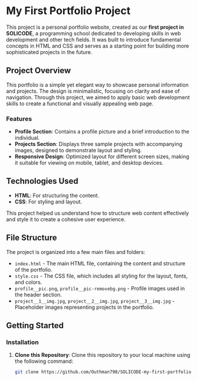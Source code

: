 # My First Portfolio Project

This project is a personal portfolio website, created as our **first project in SOLICODE**, a programming school dedicated to developing skills in web development and other tech fields. It was built to introduce fundamental concepts in HTML and CSS and serves as a starting point for building more sophisticated projects in the future.

## Project Overview

This portfolio is a simple yet elegant way to showcase personal information and projects. The design is minimalistic, focusing on clarity and ease of navigation. Through this project, we aimed to apply basic web development skills to create a functional and visually appealing web page.

### Features

- **Profile Section**: Contains a profile picture and a brief introduction to the individual.
- **Projects Section**: Displays three sample projects with accompanying images, designed to demonstrate layout and styling.
- **Responsive Design**: Optimized layout for different screen sizes, making it suitable for viewing on mobile, tablet, and desktop devices.

## Technologies Used

- **HTML**: For structuring the content.
- **CSS**: For styling and layout.

This project helped us understand how to structure web content effectively and style it to create a cohesive user experience.

## File Structure

The project is organized into a few main files and folders:

- `index.html` - The main HTML file, containing the content and structure of the portfolio.
- `style.css` - The CSS file, which includes all styling for the layout, fonts, and colors.
- `profile__pic.png`, `profile__pic-removebg.png` - Profile images used in the header section.
- `project__1__img.jpg`, `project__2__img.jpg`, `project__3__img.jpg` - Placeholder images representing projects in the portfolio.

## Getting Started

### Installation

1. **Clone this Repository**:
   Clone this repository to your local machine using the following command:
   ```bash
   git clone https://github.com/Outhman790/SOLICODE-my-first-portfolio
   ```
